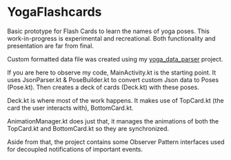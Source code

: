 # YogaFlashcards
Basic prototype for Flash Cards to learn the names of yoga poses. This work-in-progress is experimental and recreational. Both functionality and presentation are far from final.

Custom formatted data file was created using my <a href="https://github.com/jeffreyfhow/yoga_data_parser">yoga_data_parser</a> project.

If you are here to observe my code, MainActivity.kt is the starting point. It uses JsonParser.kt & PoseBuilder.kt to convert custom Json data to Poses (Pose.kt). Then creates a deck of cards (Deck.kt) with these poses.

Deck.kt is where most of the work happens. It makes use of TopCard.kt (the card the user interacts with), BottomCard.kt.

AnimationManager.kt does just that, it manages the animations of both the TopCard.kt and BottomCard.kt so they are synchronized.

Aside from that, the project contains some Observer Pattern interfaces used for decoupled notifications of important events.
